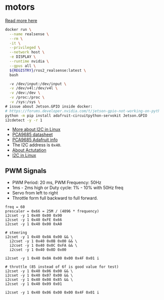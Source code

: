 # motors

[Read more here](https://www.enthusiasticroboticist.com/blog/actuation-and-pca9685-with-ros-2-on-jetson-nano/)

```bash
docker run \
  --name realsense \
  --rm \
  -it \
  --privileged \
  --network host \
  -e DISPLAY \
  --runtime nvidia \
  --gpus all \
  ${REGISTRY}/ros2_realsense:latest \
  bash

  -v /dev/input:/dev/input \
  -v /dev/v4l:/dev/v4l \
  -v /dev:/dev \
  -v /proc:/proc \
  -v /sys:/sys \
# issue about Jetson.GPIO inside docker: 
# https://forums.developer.nvidia.com/t/jetson-gpio-not-working-on-python-inside-the-container/180435
python -m pip install adafruit-circuitpython-servokit Jetson.GPIO
i2cdetect -y -r 1
```

- [More about I2C in Linux](https://www.youtube.com/watch?v=-1PHQYRbAm8&ab_channel=Johannes4GNU_Linux)
- [PCA9685 datasheet](https://cdn-shop.adafruit.com/datasheets/PCA9685.pdf)
- [PCA9685 Adafruit info](https://cdn-learn.adafruit.com/downloads/pdf/16-channel-pwm-servo-driver.pdf)
- The I2C address is `0x40`.
- [About Actutation](http://docs.donkeycar.com/parts/actuators/)
- [I2C in Linux](http://embeddedcraft.org/eclinux/linuxi2c.html)

## PWM Signals
- PWM Period: 20 ms, PWM Frequency: 50Hz
- 1ms - 2ms high or Duty cycle: 1% - 10% with 50Hz freq
- Servo from left to right
- Throttle form full backward to full forward.

```
freq = 60
prescaler = 0x66 = 25M / (4096 * frequency)
i2cset -y 1 0x40 0x00 0x90
i2cset -y 1 0x40 0xFE 0x66
i2cset -y 1 0x40 0x00 0xA0

# steering
i2cset -y 1 0x40 0x0A 0x00 && \
  i2cset -y 1 0x40 0x0B 0x00 && \
  i2cset -y 1 0x40 0x0C 0xFA && \
  i2cset -y 1 0x40 0x0D 0x00

i2cset -y 1 0x40 0x0A 0x00 0x00 0x4F 0x01 i

# throttle (85 instead of 6f is good value for test)
i2cset -y 1 0x40 0x06 0x00 && \
i2cset -y 1 0x40 0x07 0x00 && \
i2cset -y 1 0x40 0x08 0x85 && \
i2cset -y 1 0x40 0x09 0x01

i2cset -y 1 0x40 0x06 0x00 0x00 0x4F 0x01 i

```
